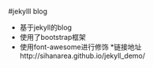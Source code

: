 #jekylll blog

* 基于jekyll的blog
* 使用了bootstrap框架
* 使用font-awesome进行修饰
*链接地址http://sihanarea.github.io/jekyll_demo/
